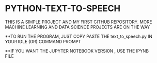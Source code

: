 # PYTHON-TEXT-TO-SPEECH

THIS IS A SIMPLE PROJECT AND MY FIRST GITHUB REPOSITORY.  MORE MACHINE LEARNING AND DATA SCIENCE PROJECTS ARE ON THE WAY

**TO RUN THE PROGRAM, JUST COPY PASTE THE text_to_speech.py IN YOUR IDLE (OR) COMMAND PROMPT

**IF YOU WANT THE JUPYTER NOTEBOOK VERSION , USE THE IPYNB FILE
